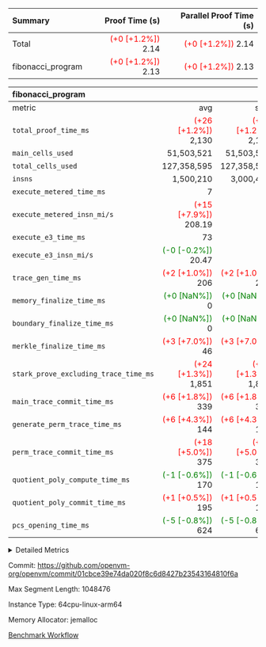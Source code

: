 | Summary | Proof Time (s) | Parallel Proof Time (s) |
|:---|---:|---:|
| Total | <span style='color: red'>(+0 [+1.2%])</span> 2.14 | <span style='color: red'>(+0 [+1.2%])</span> 2.14 |
| fibonacci_program | <span style='color: red'>(+0 [+1.2%])</span> 2.13 | <span style='color: red'>(+0 [+1.2%])</span> 2.13 |


| fibonacci_program |||||
|:---|---:|---:|---:|---:|
|metric|avg|sum|max|min|
| `total_proof_time_ms ` | <span style='color: red'>(+26 [+1.2%])</span> 2,130 | <span style='color: red'>(+26 [+1.2%])</span> 2,130 | <span style='color: red'>(+26 [+1.2%])</span> 2,130 | <span style='color: red'>(+26 [+1.2%])</span> 2,130 |
| `main_cells_used     ` |  51,503,521 |  51,503,521 |  51,503,521 |  51,503,521 |
| `total_cells_used    ` |  127,358,595 |  127,358,595 |  127,358,595 |  127,358,595 |
| `insns               ` |  1,500,210 |  3,000,420 |  1,500,210 |  1,500,210 |
| `execute_metered_time_ms` |  7 | -          | -          | -          |
| `execute_metered_insn_mi/s` | <span style='color: red'>(+15 [+7.9%])</span> 208.19 | -          | <span style='color: red'>(+15 [+7.9%])</span> 208.19 | <span style='color: red'>(+15 [+7.9%])</span> 208.19 |
| `execute_e3_time_ms  ` |  73 |  73 |  73 |  73 |
| `execute_e3_insn_mi/s` | <span style='color: green'>(-0 [-0.2%])</span> 20.47 | -          | <span style='color: green'>(-0 [-0.2%])</span> 20.47 | <span style='color: green'>(-0 [-0.2%])</span> 20.47 |
| `trace_gen_time_ms   ` | <span style='color: red'>(+2 [+1.0%])</span> 206 | <span style='color: red'>(+2 [+1.0%])</span> 206 | <span style='color: red'>(+2 [+1.0%])</span> 206 | <span style='color: red'>(+2 [+1.0%])</span> 206 |
| `memory_finalize_time_ms` | <span style='color: green'>(+0 [NaN%])</span> 0 | <span style='color: green'>(+0 [NaN%])</span> 0 | <span style='color: green'>(+0 [NaN%])</span> 0 | <span style='color: green'>(+0 [NaN%])</span> 0 |
| `boundary_finalize_time_ms` | <span style='color: green'>(+0 [NaN%])</span> 0 | <span style='color: green'>(+0 [NaN%])</span> 0 | <span style='color: green'>(+0 [NaN%])</span> 0 | <span style='color: green'>(+0 [NaN%])</span> 0 |
| `merkle_finalize_time_ms` | <span style='color: red'>(+3 [+7.0%])</span> 46 | <span style='color: red'>(+3 [+7.0%])</span> 46 | <span style='color: red'>(+3 [+7.0%])</span> 46 | <span style='color: red'>(+3 [+7.0%])</span> 46 |
| `stark_prove_excluding_trace_time_ms` | <span style='color: red'>(+24 [+1.3%])</span> 1,851 | <span style='color: red'>(+24 [+1.3%])</span> 1,851 | <span style='color: red'>(+24 [+1.3%])</span> 1,851 | <span style='color: red'>(+24 [+1.3%])</span> 1,851 |
| `main_trace_commit_time_ms` | <span style='color: red'>(+6 [+1.8%])</span> 339 | <span style='color: red'>(+6 [+1.8%])</span> 339 | <span style='color: red'>(+6 [+1.8%])</span> 339 | <span style='color: red'>(+6 [+1.8%])</span> 339 |
| `generate_perm_trace_time_ms` | <span style='color: red'>(+6 [+4.3%])</span> 144 | <span style='color: red'>(+6 [+4.3%])</span> 144 | <span style='color: red'>(+6 [+4.3%])</span> 144 | <span style='color: red'>(+6 [+4.3%])</span> 144 |
| `perm_trace_commit_time_ms` | <span style='color: red'>(+18 [+5.0%])</span> 375 | <span style='color: red'>(+18 [+5.0%])</span> 375 | <span style='color: red'>(+18 [+5.0%])</span> 375 | <span style='color: red'>(+18 [+5.0%])</span> 375 |
| `quotient_poly_compute_time_ms` | <span style='color: green'>(-1 [-0.6%])</span> 170 | <span style='color: green'>(-1 [-0.6%])</span> 170 | <span style='color: green'>(-1 [-0.6%])</span> 170 | <span style='color: green'>(-1 [-0.6%])</span> 170 |
| `quotient_poly_commit_time_ms` | <span style='color: red'>(+1 [+0.5%])</span> 195 | <span style='color: red'>(+1 [+0.5%])</span> 195 | <span style='color: red'>(+1 [+0.5%])</span> 195 | <span style='color: red'>(+1 [+0.5%])</span> 195 |
| `pcs_opening_time_ms ` | <span style='color: green'>(-5 [-0.8%])</span> 624 | <span style='color: green'>(-5 [-0.8%])</span> 624 | <span style='color: green'>(-5 [-0.8%])</span> 624 | <span style='color: green'>(-5 [-0.8%])</span> 624 |



<details>
<summary>Detailed Metrics</summary>

|  | keygen_time_ms | commit_exe_time_ms | app proof_time_ms |
| --- | --- | --- |
|  | 210 | 5 | 2,418 | 

| group | prove_segment_time_ms | memory_to_vec_partition_time_ms | insns | fri.log_blowup | execute_metered_time_ms | execute_metered_insn_mi/s | compute_user_public_values_proof_time_ms |
| --- | --- | --- | --- | --- | --- | --- | --- |
| fibonacci_program | 2,369 | 6 | 1,500,210 | 1 | 7 | 208.19 | 37 | 

| group | air_name | quotient_deg | interactions | constraints |
| --- | --- | --- | --- | --- |
| fibonacci_program | AccessAdapterAir<16> | 2 | 5 | 12 | 
| fibonacci_program | AccessAdapterAir<2> | 2 | 5 | 12 | 
| fibonacci_program | AccessAdapterAir<32> | 2 | 5 | 12 | 
| fibonacci_program | AccessAdapterAir<4> | 2 | 5 | 12 | 
| fibonacci_program | AccessAdapterAir<8> | 2 | 5 | 12 | 
| fibonacci_program | BitwiseOperationLookupAir<8> | 2 | 2 | 4 | 
| fibonacci_program | MemoryMerkleAir<8> | 2 | 4 | 39 | 
| fibonacci_program | PersistentBoundaryAir<8> | 2 | 3 | 7 | 
| fibonacci_program | PhantomAir | 2 | 3 | 5 | 
| fibonacci_program | Poseidon2PeripheryAir<BabyBearParameters>, 1> | 2 | 1 | 286 | 
| fibonacci_program | ProgramAir | 1 | 1 | 4 | 
| fibonacci_program | RangeTupleCheckerAir<2> | 1 | 1 | 4 | 
| fibonacci_program | Rv32HintStoreAir | 2 | 18 | 28 | 
| fibonacci_program | VariableRangeCheckerAir | 1 | 1 | 4 | 
| fibonacci_program | VmAirWrapper<Rv32BaseAluAdapterAir, BaseAluCoreAir<4, 8> | 2 | 20 | 37 | 
| fibonacci_program | VmAirWrapper<Rv32BaseAluAdapterAir, LessThanCoreAir<4, 8> | 2 | 18 | 40 | 
| fibonacci_program | VmAirWrapper<Rv32BaseAluAdapterAir, ShiftCoreAir<4, 8> | 2 | 24 | 91 | 
| fibonacci_program | VmAirWrapper<Rv32BranchAdapterAir, BranchEqualCoreAir<4> | 2 | 11 | 20 | 
| fibonacci_program | VmAirWrapper<Rv32BranchAdapterAir, BranchLessThanCoreAir<4, 8> | 2 | 13 | 35 | 
| fibonacci_program | VmAirWrapper<Rv32CondRdWriteAdapterAir, Rv32JalLuiCoreAir> | 2 | 10 | 18 | 
| fibonacci_program | VmAirWrapper<Rv32JalrAdapterAir, Rv32JalrCoreAir> | 2 | 16 | 20 | 
| fibonacci_program | VmAirWrapper<Rv32LoadStoreAdapterAir, LoadSignExtendCoreAir<4, 8> | 2 | 18 | 33 | 
| fibonacci_program | VmAirWrapper<Rv32LoadStoreAdapterAir, LoadStoreCoreAir<4> | 2 | 17 | 40 | 
| fibonacci_program | VmAirWrapper<Rv32MultAdapterAir, DivRemCoreAir<4, 8> | 2 | 25 | 84 | 
| fibonacci_program | VmAirWrapper<Rv32MultAdapterAir, MulHCoreAir<4, 8> | 2 | 24 | 31 | 
| fibonacci_program | VmAirWrapper<Rv32MultAdapterAir, MultiplicationCoreAir<4, 8> | 2 | 19 | 19 | 
| fibonacci_program | VmAirWrapper<Rv32RdWriteAdapterAir, Rv32AuipcCoreAir> | 2 | 12 | 14 | 
| fibonacci_program | VmConnectorAir | 2 | 5 | 11 | 

| group | air_name | segment | rows | prep_cols | perm_cols | main_cols | cells |
| --- | --- | --- | --- | --- | --- | --- | --- |
| fibonacci_program | AccessAdapterAir<8> | 0 | 128 |  | 16 | 17 | 4,224 | 
| fibonacci_program | BitwiseOperationLookupAir<8> | 0 | 65,536 | 3 | 8 | 2 | 655,360 | 
| fibonacci_program | MemoryMerkleAir<8> | 0 | 512 |  | 16 | 32 | 24,576 | 
| fibonacci_program | PersistentBoundaryAir<8> | 0 | 128 |  | 12 | 20 | 4,096 | 
| fibonacci_program | PhantomAir | 0 | 1 |  | 12 | 6 | 18 | 
| fibonacci_program | Poseidon2PeripheryAir<BabyBearParameters>, 1> | 0 | 256 |  | 8 | 300 | 78,848 | 
| fibonacci_program | ProgramAir | 0 | 8,192 |  | 8 | 10 | 147,456 | 
| fibonacci_program | RangeTupleCheckerAir<2> | 0 | 524,288 | 2 | 8 | 1 | 4,718,592 | 
| fibonacci_program | Rv32HintStoreAir | 0 | 4 |  | 44 | 32 | 304 | 
| fibonacci_program | VariableRangeCheckerAir | 0 | 262,144 | 2 | 8 | 1 | 2,359,296 | 
| fibonacci_program | VmAirWrapper<Rv32BaseAluAdapterAir, BaseAluCoreAir<4, 8> | 0 | 1,048,576 |  | 52 | 36 | 92,274,688 | 
| fibonacci_program | VmAirWrapper<Rv32BaseAluAdapterAir, LessThanCoreAir<4, 8> | 0 | 524,288 |  | 40 | 37 | 40,370,176 | 
| fibonacci_program | VmAirWrapper<Rv32BranchAdapterAir, BranchEqualCoreAir<4> | 0 | 262,144 |  | 28 | 26 | 14,155,776 | 
| fibonacci_program | VmAirWrapper<Rv32BranchAdapterAir, BranchLessThanCoreAir<4, 8> | 0 | 8 |  | 32 | 32 | 512 | 
| fibonacci_program | VmAirWrapper<Rv32CondRdWriteAdapterAir, Rv32JalLuiCoreAir> | 0 | 131,072 |  | 28 | 18 | 6,029,312 | 
| fibonacci_program | VmAirWrapper<Rv32JalrAdapterAir, Rv32JalrCoreAir> | 0 | 16 |  | 36 | 28 | 1,024 | 
| fibonacci_program | VmAirWrapper<Rv32LoadStoreAdapterAir, LoadStoreCoreAir<4> | 0 | 128 |  | 52 | 41 | 11,904 | 
| fibonacci_program | VmAirWrapper<Rv32RdWriteAdapterAir, Rv32AuipcCoreAir> | 0 | 16 |  | 28 | 20 | 768 | 
| fibonacci_program | VmConnectorAir | 0 | 2 | 1 | 16 | 5 | 42 | 

| group | segment | trace_gen_time_ms | total_proof_time_ms | total_cells_used | total_cells | stark_prove_excluding_trace_time_ms | quotient_poly_compute_time_ms | quotient_poly_commit_time_ms | perm_trace_commit_time_ms | pcs_opening_time_ms | merkle_finalize_time_ms | memory_to_vec_partition_time_ms | memory_finalize_time_ms | main_trace_commit_time_ms | main_cells_used | insns | generate_perm_trace_time_ms | execute_e3_time_ms | execute_e3_insn_mi/s | boundary_finalize_time_ms |
| --- | --- | --- | --- | --- | --- | --- | --- | --- | --- | --- | --- | --- | --- | --- | --- | --- | --- | --- | --- | --- |
| fibonacci_program | 0 | 206 | 2,130 | 127,358,595 | 160,836,972 | 1,851 | 170 | 195 | 375 | 624 | 46 | 7 | 0 | 339 | 51,503,521 | 1,500,210 | 144 | 73 | 20.47 | 0 | 

| group | segment | trace_height_constraint | weighted_sum | threshold |
| --- | --- | --- | --- | --- |
| fibonacci_program | 0 | 0 | 3,932,510 | 2,013,265,921 | 
| fibonacci_program | 0 | 1 | 10,749,336 | 2,013,265,921 | 
| fibonacci_program | 0 | 2 | 1,966,255 | 2,013,265,921 | 
| fibonacci_program | 0 | 3 | 10,749,404 | 2,013,265,921 | 
| fibonacci_program | 0 | 4 | 1,664 | 2,013,265,921 | 
| fibonacci_program | 0 | 5 | 640 | 2,013,265,921 | 
| fibonacci_program | 0 | 6 | 7,209,084 | 2,013,265,921 | 
| fibonacci_program | 0 | 7 |  | 2,013,265,921 | 
| fibonacci_program | 0 | 8 | 35,534,845 | 2,013,265,921 | 

</details>


Commit: https://github.com/openvm-org/openvm/commit/01cbce39e74da020f8c6d8427b23543164810f6a

Max Segment Length: 1048476

Instance Type: 64cpu-linux-arm64

Memory Allocator: jemalloc

[Benchmark Workflow](https://github.com/openvm-org/openvm/actions/runs/16576641380)
